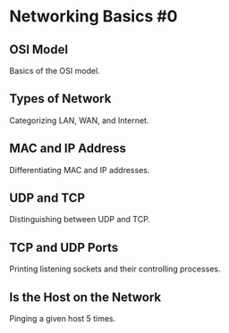 # Networking Basics #0

## OSI Model
Basics of the OSI model.

## Types of Network
Categorizing LAN, WAN, and Internet.

## MAC and IP Address
Differentiating MAC and IP addresses.

## UDP and TCP
Distinguishing between UDP and TCP.

## TCP and UDP Ports
Printing listening sockets and their controlling processes.

## Is the Host on the Network
Pinging a given host 5 times.
